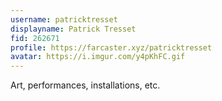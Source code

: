 ```yaml
---
username: patricktresset
displayname: Patrick Tresset
fid: 262671
profile: https://farcaster.xyz/patricktresset
avatar: https://i.imgur.com/y4pKhFC.gif
---
```

Art, performances, installations, etc.  
